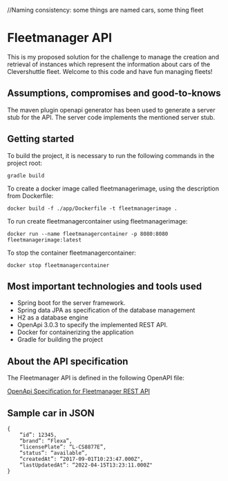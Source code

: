 //Naming consistency: some things are named cars, some thing fleet

# Fleetmanager API 

This is my proposed solution for the challenge to manage the creation and retrieval of instances which represent the information about cars of the Clevershuttle fleet.
Welcome to this code and have fun managing fleets!

## Assumptions, compromises and good-to-knows

The maven plugin openapi generator has been used to generate a server stub for the API. 
The server code implements the mentioned server stub.

## Getting started

To build the project, it is necessary to run the following commands in the project root:

```
gradle build
```

To create a docker image called fleetmanagerimage, using the description from Dockerfile:
```
docker build -f ./app/Dockerfile -t fleetmanagerimage .
```

To run create fleetmanagercontainer using fleetmanagerimage:
```
docker run --name fleetmanagercontainer -p 8080:8080 fleetmanagerimage:latest
```

To stop the container fleetmanagercontainer:
```
docker stop fleetmanagercontainer
```

## Most important technologies and tools used

- Spring boot for the server framework.
- Spring data JPA as specification of the database management
- H2 as a database engine
- OpenApi 3.0.3 to specify the implemented REST API.
- Docker for containerizing the application
- Gradle for building the project

## About the API specification

The Fleetmanager API is defined in the following OpenAPI file:

[OpenApi Specification for Fleetmanager REST API](src/main/resources/fleetmanager-api-v1.yaml)

## Sample car in JSON

```
{
    “id”: 12345,
    “brand”: “Flexa”,
    “licensePlate”: “L-CS8877E”,
    “status”: “available”,
    “createdAt”: “2017-09-01T10:23:47.000Z",
    “lastUpdatedAt”: “2022-04-15T13:23:11.000Z"
}
```

